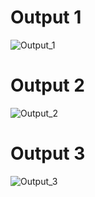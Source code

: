 # Output 1

![Output_1](https://user-images.githubusercontent.com/101245669/168464244-bd9f7b7a-692b-4b0a-a941-2c43d4e95401.png)

# Output 2

![Output_2](https://user-images.githubusercontent.com/101245669/168464265-3f3afd48-33cc-4d15-95ae-015c4e564f4b.png)

# Output 3

![Output_3](https://user-images.githubusercontent.com/101245669/168464290-052a6819-3f80-46d0-994e-a8637dbc89d0.png)


